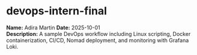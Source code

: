 # devops-intern-final


**Name:** Adira Martin
**Date:** 2025-10-01  
**Description:** A sample DevOps workflow including Linux scripting, Docker containerization, CI/CD, Nomad deployment, and monitoring with Grafana Loki.
